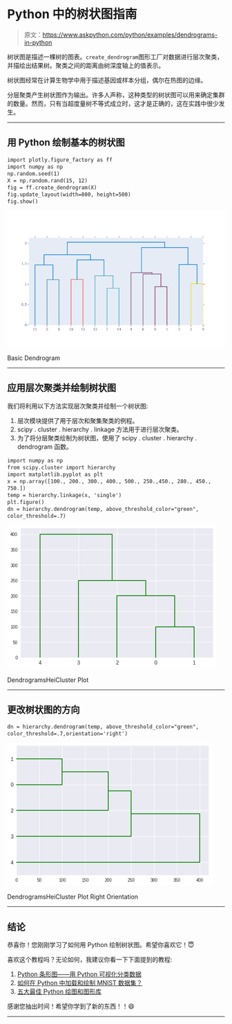 # Python 中的树状图指南

> 原文：<https://www.askpython.com/python/examples/dendrograms-in-python>

树状图是描述一棵树的图表。`create_dendrogram`图形工厂对数据进行层次聚类，并描绘出结果树。聚类之间的距离由树深度轴上的值表示。

树状图经常在计算生物学中用于描述基因或样本分组，偶尔在热图的边缘。

分层聚类产生树状图作为输出。许多人声称，这种类型的树状图可以用来确定集群的数量。然而，只有当超度量树不等式成立时，这才是正确的，这在实践中很少发生。

* * *

## 用 Python 绘制基本的树状图

```
import plotly.figure_factory as ff
import numpy as np
np.random.seed(1)
X = np.random.rand(15, 12) 
fig = ff.create_dendrogram(X)
fig.update_layout(width=800, height=500)
fig.show()

```

![Basic Dendrogram](img/1a4071f0a080ebd294ad2ec58ba1a059.png)

Basic Dendrogram

* * *

## 应用层次聚类并绘制树状图

我们将利用以下方法实现层次聚类并绘制一个树状图:

1.  层次模块提供了用于层次和聚集聚类的例程。
2.  scipy . cluster . hierarchy . linkage 方法用于进行层次聚类。
3.  为了将分层聚类绘制为树状图，使用了 scipy . cluster . hierarchy . dendrogram 函数。

```
import numpy as np
from scipy.cluster import hierarchy
import matplotlib.pyplot as plt
x = np.array([100., 200., 300., 400., 500., 250.,450., 280., 450., 750.])
temp = hierarchy.linkage(x, 'single')
plt.figure()
dn = hierarchy.dendrogram(temp, above_threshold_color="green", color_threshold=.7)

```

![Dendogram HeiCluster Plot](img/155668cfa90a8109b7abb8397ad8946c.png)

DendrogramsHeiCluster Plot

* * *

## 更改树状图的方向

```
dn = hierarchy.dendrogram(temp, above_threshold_color="green", color_threshold=.7,orientation='right')

```

![Dendogram HeiCluster Plot Right Orientation](img/482a39ed1da92b139a9f3fde614a190b.png)

DendrogramsHeiCluster Plot Right Orientation

* * *

## 结论

恭喜你！您刚刚学习了如何用 Python 绘制树状图。希望你喜欢它！😇

喜欢这个教程吗？无论如何，我建议你看一下下面提到的教程:

1.  [Python 条形图——用 Python 可视化分类数据](https://www.askpython.com/python/python-bar-plot)
2.  [如何在 Python 中加载和绘制 MNIST 数据集？](https://www.askpython.com/python/examples/load-and-plot-mnist-dataset-in-python)
3.  [五大最佳 Python 绘图和图形库](https://www.askpython.com/python/python-plotting-and-graph-libraries)

感谢您抽出时间！希望你学到了新的东西！！😄

* * *